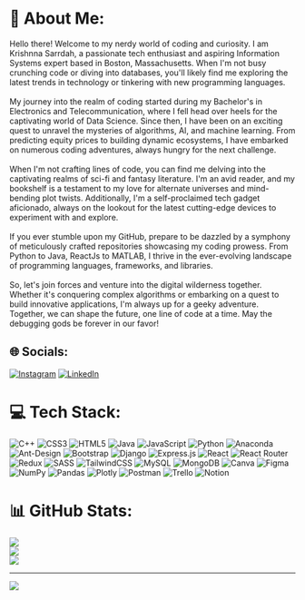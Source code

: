 # 💫 About Me:
Hello there! Welcome to my nerdy world of coding and curiosity. I am Krishnna Sarrdah, a passionate tech enthusiast and aspiring Information Systems expert based in Boston, Massachusetts. When I'm not busy crunching code or diving into databases, you'll likely find me exploring the latest trends in technology or tinkering with new programming languages.<br><br>My journey into the realm of coding started during my Bachelor's in Electronics and Telecommunication, where I fell head over heels for the captivating world of Data Science. Since then, I have been on an exciting quest to unravel the mysteries of algorithms, AI, and machine learning. From predicting equity prices to building dynamic ecosystems, I have embarked on numerous coding adventures, always hungry for the next challenge.<br><br>When I'm not crafting lines of code, you can find me delving into the captivating realms of sci-fi and fantasy literature. I'm an avid reader, and my bookshelf is a testament to my love for alternate universes and mind-bending plot twists. Additionally, I'm a self-proclaimed tech gadget aficionado, always on the lookout for the latest cutting-edge devices to experiment with and explore.<br><br>If you ever stumble upon my GitHub, prepare to be dazzled by a symphony of meticulously crafted repositories showcasing my coding prowess. From Python to Java, ReactJs to MATLAB, I thrive in the ever-evolving landscape of programming languages, frameworks, and libraries.<br><br>So, let's join forces and venture into the digital wilderness together. Whether it's conquering complex algorithms or embarking on a quest to build innovative applications, I'm always up for a geeky adventure. Together, we can shape the future, one line of code at a time. May the debugging gods be forever in our favor!


## 🌐 Socials:
[![Instagram](https://img.shields.io/badge/Instagram-%23E4405F.svg?logo=Instagram&logoColor=white)](https://instagram.com/Krishnna.s) [![LinkedIn](https://img.shields.io/badge/LinkedIn-%230077B5.svg?logo=linkedin&logoColor=white)](https://linkedin.com/in/https://www.linkedin.com/in/krishnnasarrdah/) 

# 💻 Tech Stack:
![C++](https://img.shields.io/badge/c++-%2300599C.svg?style=for-the-badge&logo=c%2B%2B&logoColor=white) ![CSS3](https://img.shields.io/badge/css3-%231572B6.svg?style=for-the-badge&logo=css3&logoColor=white) ![HTML5](https://img.shields.io/badge/html5-%23E34F26.svg?style=for-the-badge&logo=html5&logoColor=white) ![Java](https://img.shields.io/badge/java-%23ED8B00.svg?style=for-the-badge&logo=java&logoColor=white) ![JavaScript](https://img.shields.io/badge/javascript-%23323330.svg?style=for-the-badge&logo=javascript&logoColor=%23F7DF1E) ![Python](https://img.shields.io/badge/python-3670A0?style=for-the-badge&logo=python&logoColor=ffdd54) ![Anaconda](https://img.shields.io/badge/Anaconda-%2344A833.svg?style=for-the-badge&logo=anaconda&logoColor=white) ![Ant-Design](https://img.shields.io/badge/-AntDesign-%230170FE?style=for-the-badge&logo=ant-design&logoColor=white) ![Bootstrap](https://img.shields.io/badge/bootstrap-%23563D7C.svg?style=for-the-badge&logo=bootstrap&logoColor=white) ![Django](https://img.shields.io/badge/django-%23092E20.svg?style=for-the-badge&logo=django&logoColor=white) ![Express.js](https://img.shields.io/badge/express.js-%23404d59.svg?style=for-the-badge&logo=express&logoColor=%2361DAFB) ![React](https://img.shields.io/badge/react-%2320232a.svg?style=for-the-badge&logo=react&logoColor=%2361DAFB) ![React Router](https://img.shields.io/badge/React_Router-CA4245?style=for-the-badge&logo=react-router&logoColor=white) ![Redux](https://img.shields.io/badge/redux-%23593d88.svg?style=for-the-badge&logo=redux&logoColor=white) ![SASS](https://img.shields.io/badge/SASS-hotpink.svg?style=for-the-badge&logo=SASS&logoColor=white) ![TailwindCSS](https://img.shields.io/badge/tailwindcss-%2338B2AC.svg?style=for-the-badge&logo=tailwind-css&logoColor=white) ![MySQL](https://img.shields.io/badge/mysql-%2300f.svg?style=for-the-badge&logo=mysql&logoColor=white) ![MongoDB](https://img.shields.io/badge/MongoDB-%234ea94b.svg?style=for-the-badge&logo=mongodb&logoColor=white) ![Canva](https://img.shields.io/badge/Canva-%2300C4CC.svg?style=for-the-badge&logo=Canva&logoColor=white) 	![Figma](https://img.shields.io/badge/figma-%23F24E1E.svg?style=for-the-badge&logo=figma&logoColor=white) ![NumPy](https://img.shields.io/badge/numpy-%23013243.svg?style=for-the-badge&logo=numpy&logoColor=white) ![Pandas](https://img.shields.io/badge/pandas-%23150458.svg?style=for-the-badge&logo=pandas&logoColor=white) ![Plotly](https://img.shields.io/badge/Plotly-%233F4F75.svg?style=for-the-badge&logo=plotly&logoColor=white) ![Postman](https://img.shields.io/badge/Postman-FF6C37?style=for-the-badge&logo=postman&logoColor=white) ![Trello](https://img.shields.io/badge/Trello-%23026AA7.svg?style=for-the-badge&logo=Trello&logoColor=white) ![Notion](https://img.shields.io/badge/Notion-%23000000.svg?style=for-the-badge&logo=notion&logoColor=white)
# 📊 GitHub Stats:
![](https://github-readme-stats.vercel.app/api?username=kcsarrdah&theme=dark&hide_border=false&include_all_commits=true&count_private=true)<br/>
![](https://github-readme-streak-stats.herokuapp.com/?user=kcsarrdah&theme=dark&hide_border=false)<br/>
![](https://github-readme-stats.vercel.app/api/top-langs/?username=kcsarrdah&theme=dark&hide_border=false&include_all_commits=true&count_private=true&layout=compact)

---
[![](https://visitcount.itsvg.in/api?id=kcsarrdah&icon=0&color=0)](https://visitcount.itsvg.in)

<!-- Proudly created with GPRM ( https://gprm.itsvg.in ) -->
